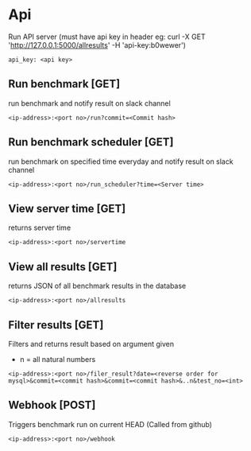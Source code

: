 # Api 
Run API server (must have api key in header eg: curl -X GET 'http://127.0.0.1:5000/allresults' -H 'api-key:b0wewer')

```
api_key: <api key>
```

## Run benchmark [GET] 
run benchmark and notify result on slack channel

```
<ip-address>:<port no>/run?commit=<Commit hash>
```

## Run benchmark scheduler [GET] 
run benchmark on specified time everyday and notify result on slack channel
```
<ip-address>:<port no>/run_scheduler?time=<Server time>
```

## View server time [GET]
returns server time
```
<ip-address>:<port no>/servertime
```

## View all results [GET]
returns JSON of all benchmark results in the database
```
<ip-address>:<port no>/allresults 
```

## Filter results [GET]
Filters and returns result based on argument given
- n = all natural numbers 
```
<ip-address>:<port no>/filer_result?date=<reverse order for mysql>&commit=<commit hash>&commit=<commit hash>&..n&test_no=<int>
```

## Webhook [POST]
Triggers benchmark run on current HEAD (Called from github)  
```
<ip-address>:<port no>/webhook
```